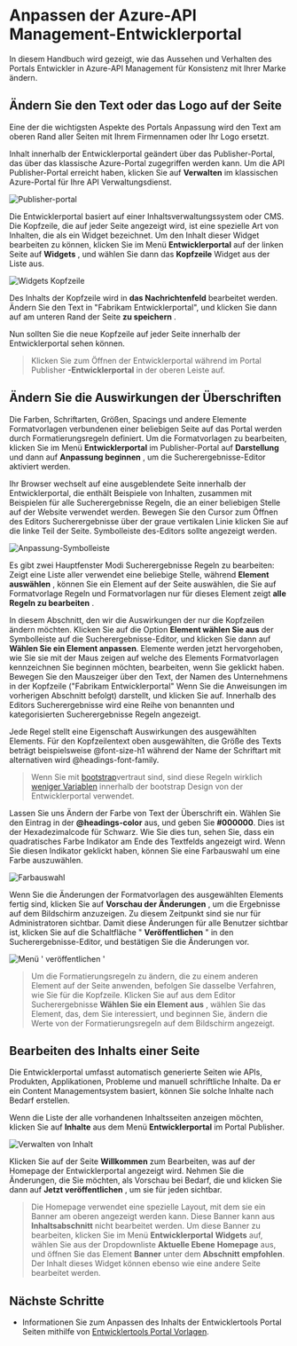 <properties
    pageTitle="Anpassen der Azure-API Management-Entwicklerportal | Microsoft Azure"
    description="Informationen Sie zum Anpassen der Azure-API Management-Entwicklerportal."
    services="api-management"
    documentationCenter=""
    authors="steved0x"
    manager="erikre"
    editor=""/>

<tags
    ms.service="api-management"
    ms.workload="mobile"
    ms.tgt_pltfrm="na"
    ms.devlang="na"
    ms.topic="get-started-article"
    ms.date="10/25/2016"
    ms.author="sdanie"/>

# <a name="customize-the-developer-portal-in-azure-api-management"></a>Anpassen der Azure-API Management-Entwicklerportal

In diesem Handbuch wird gezeigt, wie das Aussehen und Verhalten des Portals Entwickler in Azure-API Management für Konsistenz mit Ihrer Marke ändern.

## <a name="change-page-headers"> </a>Ändern Sie den Text oder das Logo auf der Seite

Eine der die wichtigsten Aspekte des Portals Anpassung wird den Text am oberen Rand aller Seiten mit Ihrem Firmennamen oder Ihr Logo ersetzt.

Inhalt innerhalb der Entwicklerportal geändert über das Publisher-Portal, das über das klassische Azure-Portal zugegriffen werden kann. Um die API Publisher-Portal erreicht haben, klicken Sie auf **Verwalten** im klassischen Azure-Portal für Ihre API Verwaltungsdienst.

![Publisher-portal][api-management-management-console]

Die Entwicklerportal basiert auf einer Inhaltsverwaltungssystem oder CMS. Die Kopfzeile, die auf jeder Seite angezeigt wird, ist eine spezielle Art von Inhalten, die als ein Widget bezeichnet. Um den Inhalt dieser Widget bearbeiten zu können, klicken Sie im Menü **Entwicklerportal** auf der linken Seite auf **Widgets** , und wählen Sie dann das **Kopfzeile** Widget aus der Liste aus.

![Widgets Kopfzeile][api-management-widgets-header]

Des Inhalts der Kopfzeile wird in **das Nachrichtenfeld** bearbeitet werden. Ändern Sie den Text in "Fabrikam Entwicklerportal", und klicken Sie dann auf am unteren Rand der Seite **zu speichern** .

Nun sollten Sie die neue Kopfzeile auf jeder Seite innerhalb der Entwicklerportal sehen können.

> Klicken Sie zum Öffnen der Entwicklerportal während im Portal Publisher **-Entwicklerportal** in der oberen Leiste auf.

## <a name="change-headers-styling"> </a>Ändern Sie die Auswirkungen der Überschriften

Die Farben, Schriftarten, Größen, Spacings und andere Elemente Formatvorlagen verbundenen einer beliebigen Seite auf das Portal werden durch Formatierungsregeln definiert. Um die Formatvorlagen zu bearbeiten, klicken Sie im Menü **Entwicklerportal** im Publisher-Portal auf **Darstellung** und dann auf **Anpassung beginnen** , um die Sucherergebnisse-Editor aktiviert werden.

Ihr Browser wechselt auf eine ausgeblendete Seite innerhalb der Entwicklerportal, die enthält Beispiele von Inhalten, zusammen mit Beispielen für alle Sucherergebnisse Regeln, die an einer beliebigen Stelle auf der Website verwendet werden. Bewegen Sie den Cursor zum Öffnen des Editors Sucherergebnisse über der graue vertikalen Linie klicken Sie auf die linke Teil der Seite. Symbolleiste des-Editors sollte angezeigt werden.

![Anpassung-Symbolleiste][api-management-customization-toolbar]

Es gibt zwei Hauptfenster Modi Sucherergebnisse Regeln zu bearbeiten: Zeigt eine Liste aller verwendet eine beliebige Stelle, während **Element auswählen** , können Sie ein Element auf der Seite auswählen, die Sie auf Formatvorlage Regeln und Formatvorlagen nur für dieses Element zeigt **alle Regeln zu bearbeiten** .

In diesem Abschnitt, den wir die Auswirkungen der nur die Kopfzeilen ändern möchten. Klicken Sie auf die Option **Element wählen Sie aus** der Symbolleiste auf die Sucherergebnisse-Editor, und klicken Sie dann auf **Wählen Sie ein Element anpassen**. Elemente werden jetzt hervorgehoben, wie Sie sie mit der Maus zeigen auf welche des Elements Formatvorlagen kennzeichnen Sie beginnen möchten, bearbeiten, wenn Sie geklickt haben. Bewegen Sie den Mauszeiger über den Text, der Namen des Unternehmens in der Kopfzeile ("Fabrikam Entwicklerportal" Wenn Sie die Anweisungen im vorherigen Abschnitt befolgt) darstellt, und klicken Sie auf. Innerhalb des Editors Sucherergebnisse wird eine Reihe von benannten und kategorisierten Sucherergebnisse Regeln angezeigt.

Jede Regel stellt eine Eigenschaft Auswirkungen des ausgewählten Elements. Für den Kopfzeilentext oben ausgewählten, die Größe des Texts beträgt beispielsweise @font-size-h1 während der Name der Schriftart mit alternativen wird @headings-font-family.

> Wenn Sie mit [bootstrap][]vertraut sind, sind diese Regeln wirklich [weniger Variablen][] innerhalb der bootstrap Design von der Entwicklerportal verwendet.

Lassen Sie uns Ändern der Farbe von Text der Überschrift ein. Wählen Sie den Eintrag in der **@headings-color** aus, und geben Sie **#000000**. Dies ist der Hexadezimalcode für Schwarz. Wie Sie dies tun, sehen Sie, dass ein quadratisches Farbe Indikator am Ende des Textfelds angezeigt wird. Wenn Sie diesen Indikator geklickt haben, können Sie eine Farbauswahl um eine Farbe auszuwählen.

![Farbauswahl][api-management-customization-toolbar-color-picker]

Wenn Sie die Änderungen der Formatvorlagen des ausgewählten Elements fertig sind, klicken Sie auf **Vorschau der Änderungen** , um die Ergebnisse auf dem Bildschirm anzuzeigen. Zu diesem Zeitpunkt sind sie nur für Administratoren sichtbar. Damit diese Änderungen für alle Benutzer sichtbar ist, klicken Sie auf die Schaltfläche " **Veröffentlichen** " in den Sucherergebnisse-Editor, und bestätigen Sie die Änderungen vor.

![Menü ' veröffentlichen '][api-management-customization-toolbar-publish-form]

> Um die Formatierungsregeln zu ändern, die zu einem anderen Element auf der Seite anwenden, befolgen Sie dasselbe Verfahren, wie Sie für die Kopfzeile. Klicken Sie auf aus dem Editor Sucherergebnisse **Wählen Sie ein Element aus** , wählen Sie das Element, das, dem Sie interessiert, und beginnen Sie, ändern die Werte von der Formatierungsregeln auf dem Bildschirm angezeigt.

## <a name="edit-page-contents"> </a>Bearbeiten des Inhalts einer Seite

Die Entwicklerportal umfasst automatisch generierte Seiten wie APIs, Produkten, Applikationen, Probleme und manuell schriftliche Inhalte. Da er ein Content Managementsystem basiert, können Sie solche Inhalte nach Bedarf erstellen.

Wenn die Liste der alle vorhandenen Inhaltsseiten anzeigen möchten, klicken Sie auf **Inhalte** aus dem Menü **Entwicklerportal** im Portal Publisher.

![Verwalten von Inhalt][api-management-customization-manage-content]

Klicken Sie auf der Seite **Willkommen** zum Bearbeiten, was auf der Homepage der Entwicklerportal angezeigt wird. Nehmen Sie die Änderungen, die Sie möchten, als Vorschau bei Bedarf, die und klicken Sie dann auf **Jetzt veröffentlichen** , um sie für jeden sichtbar.

> Die Homepage verwendet eine spezielle Layout, mit dem sie ein Banner am oberen angezeigt werden kann. Diese Banner kann aus **Inhaltsabschnitt** nicht bearbeitet werden. Um diese Banner zu bearbeiten, klicken Sie im Menü **Entwicklerportal** **Widgets** auf, wählen Sie aus der Dropdownliste **Aktuelle Ebene** **Homepage** aus, und öffnen Sie das Element **Banner** unter dem **Abschnitt empfohlen**. Der Inhalt dieses Widget können ebenso wie eine andere Seite bearbeitet werden.

## <a name="next-steps"> </a>Nächste Schritte

-   Informationen Sie zum Anpassen des Inhalts der Entwicklertools Portal Seiten mithilfe von [Entwicklertools Portal Vorlagen](api-management-developer-portal-templates.md).

[Change the text/logo in the page headers]: #change-page-headers
[Change the styling of the headers]: #change-headers-styling
[Edit the contents of a page]: #edit-page-contents
[Next steps]: #next-steps

[Azure Classic Portal]: https://manage.windowsazure.com/

[api-management-management-console]: ./media/api-management-customize-portal/api-management-management-console.png
[api-management-widgets-header]: ./media/api-management-customize-portal/api-management-widgets-header.png
[api-management-customization-toolbar]: ./media/api-management-customize-portal/api-management-customization-toolbar.png
[api-management-customization-toolbar-color-picker]: ./media/api-management-customize-portal/api-management-customization-toolbar-color-picker.png
[api-management-customization-toolbar-publish-form]: ./media/api-management-customize-portal/api-management-customization-toolbar-publish-form.png
[api-management-customization-manage-content]: ./media/api-management-customize-portal/api-management-customization-manage-content.png


[Bootstrap]: http://getbootstrap.com/
[WENIGER Variablen]: http://getbootstrap.com/css/
